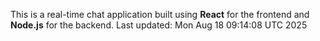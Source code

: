This is a real-time chat application built using **React** for the frontend and **Node.js** for the backend.
Last updated: Mon Aug 18 09:14:08 UTC 2025
